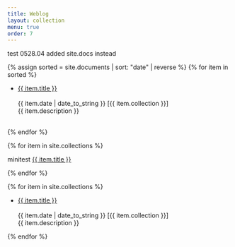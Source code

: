 ```yaml
---
title: Weblog
layout: collection
menu: true
order: 7
---
```

<!-- unintended behaviors? --> 
test 0528.04 added site.docs instead

<p>
    {% assign sorted = site.documents | sort: "date" | reverse %}
    {% for item in sorted %}
        <ul>
          <li>
          <a href="{{ item.url | relative_url }}" class="h2 flip-title">  
            <span>{{ item.title }}</a><br /><br /></span>
          <time class="heading faded fine minicap">
          {{ item.date | date_to_string }}</time>  
          <span class="heading faded fine minicap">[{{ item.collection }}]<br /></span>
          <span class="faded fine">{{ item.description }}</span>
          <br /><br />
          </li>
        </ul>
    {% endfor %}

</p>

{% for item in site.collections %}
  <p>
    minitest
    <span>
       <a href="{{ item.url | relative_url }}" class="h2 flip-title">  
           {{ item.title }}</a>
    </span>
  </p>
  
   {% endfor %}


 {% for item in site.collections %}
  <p><span>
        <ul>
          <!-- do a proper li class later-->
          <li> 
          <span><a href="{{ item.url | relative_url }}" class="h2 flip-title">  
           {{ item.title }}</a><br /><br /> </span>
          <time class="heading faded fine minicap">
          {{ item.date | date_to_string }}</time>  
          <span class="heading faded fine minicap">[{{ item.collection }}]<br /></span>
          <span class="faded fine">{{ item.description }}</span>
          </li> 
        </ul>
 </span></p>
    {% endfor %}

